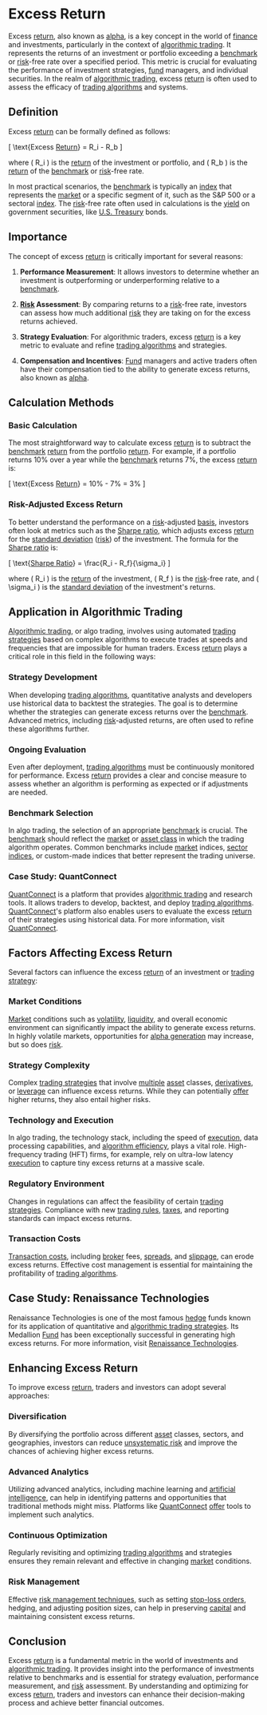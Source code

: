 # Excess Return

Excess [return](../r/return.md), also known as [alpha](../a/alpha.md), is a key concept in the world of [finance](../f/finance.md) and investments, particularly in the context of [algorithmic trading](../a/accountability.md). It represents the returns of an investment or portfolio exceeding a [benchmark](../b/benchmark.md) or [risk](../r/risk.md)-free rate over a specified period. This metric is crucial for evaluating the performance of investment strategies, [fund](../f/fund.md) managers, and individual securities. In the realm of [algorithmic trading](../a/accountability.md), excess [return](../r/return.md) is often used to assess the efficacy of [trading algorithms](../t/trading_algorithms.md) and systems.

## Definition

Excess [return](../r/return.md) can be formally defined as follows:

\[ \text{Excess [Return](../r/return.md)} = R_i - R_b \]

where \( R_i \) is the [return](../r/return.md) of the investment or portfolio, and \( R_b \) is the [return](../r/return.md) of the [benchmark](../b/benchmark.md) or [risk](../r/risk.md)-free rate.

In most practical scenarios, the [benchmark](../b/benchmark.md) is typically an [index](../i/index.md) that represents the [market](../m/market.md) or a specific segment of it, such as the S&P 500 or a sectoral [index](../i/index.md). The [risk](../r/risk.md)-free rate often used in calculations is the [yield](../y/yield.md) on government securities, like [U.S. Treasury](../u/u.s._treasury.md) bonds.

## Importance

The concept of excess [return](../r/return.md) is critically important for several reasons:

1. **Performance Measurement**: It allows investors to determine whether an investment is outperforming or underperforming relative to a [benchmark](../b/benchmark.md).
   
2. **[Risk](../r/risk.md) Assessment**: By comparing returns to a [risk](../r/risk.md)-free rate, investors can assess how much additional [risk](../r/risk.md) they are taking on for the excess returns achieved.
   
3. **Strategy Evaluation**: For algorithmic traders, excess [return](../r/return.md) is a key metric to evaluate and refine [trading algorithms](../t/trading_algorithms.md) and strategies.

4. **Compensation and Incentives**: [Fund](../f/fund.md) managers and active traders often have their compensation tied to the ability to generate excess returns, also known as [alpha](../a/alpha.md).

## Calculation Methods

### Basic Calculation

The most straightforward way to calculate excess [return](../r/return.md) is to subtract the [benchmark](../b/benchmark.md) [return](../r/return.md) from the portfolio [return](../r/return.md). For example, if a portfolio returns 10% over a year while the [benchmark](../b/benchmark.md) returns 7%, the excess [return](../r/return.md) is:

\[ \text{Excess [Return](../r/return.md)} = 10\% - 7\% = 3\% \]

### Risk-Adjusted Excess Return

To better understand the performance on a [risk](../r/risk.md)-adjusted [basis](../b/basis.md), investors often look at metrics such as the [Sharpe ratio](../s/sharpe_ratio.md), which adjusts excess [return](../r/return.md) for the [standard deviation](../s/standard_deviation.md) ([risk](../r/risk.md)) of the investment. The formula for the [Sharpe ratio](../s/sharpe_ratio.md) is:

\[ \text{[Sharpe Ratio](../s/sharpe_ratio.md)} = \frac{R_i - R_f}{\sigma_i} \]

where \( R_i \) is the [return](../r/return.md) of the investment, \( R_f \) is the [risk](../r/risk.md)-free rate, and \( \sigma_i \) is the [standard deviation](../s/standard_deviation.md) of the investment's returns.

## Application in Algorithmic Trading

[Algorithmic trading](../a/accountability.md), or algo trading, involves using automated [trading strategies](../t/trading_strategies.md) based on complex algorithms to execute trades at speeds and frequencies that are impossible for human traders. Excess [return](../r/return.md) plays a critical role in this field in the following ways:

### Strategy Development

When developing [trading algorithms](../t/trading_algorithms.md), quantitative analysts and developers use historical data to backtest the strategies. The goal is to determine whether the strategies can generate excess returns over the [benchmark](../b/benchmark.md). Advanced metrics, including [risk](../r/risk.md)-adjusted returns, are often used to refine these algorithms further.

### Ongoing Evaluation

Even after deployment, [trading algorithms](../t/trading_algorithms.md) must be continuously monitored for performance. Excess [return](../r/return.md) provides a clear and concise measure to assess whether an algorithm is performing as expected or if adjustments are needed.

### Benchmark Selection

In algo trading, the selection of an appropriate [benchmark](../b/benchmark.md) is crucial. The [benchmark](../b/benchmark.md) should reflect the [market](../m/market.md) or [asset class](../a/asset_class.md) in which the trading algorithm operates. Common benchmarks include [market](../m/market.md) indices, [sector indices](../s/sector_indices.md), or custom-made indices that better represent the trading universe.

### Case Study: QuantConnect

[QuantConnect](../q/quantconnect.md) is a platform that provides [algorithmic trading](../a/accountability.md) and research tools. It allows traders to develop, backtest, and deploy [trading algorithms](../t/trading_algorithms.md). [QuantConnect](../q/quantconnect.md)'s platform also enables users to evaluate the excess [return](../r/return.md) of their strategies using historical data. For more information, visit [QuantConnect](https://www.quantconnect.com/).

## Factors Affecting Excess Return

Several factors can influence the excess [return](../r/return.md) of an investment or [trading strategy](../t/trading_strategy.md):

### Market Conditions

[Market](../m/market.md) conditions such as [volatility](../v/volatility.md), [liquidity](../l/liquidity.md), and overall economic environment can significantly impact the ability to generate excess returns. In highly volatile markets, opportunities for [alpha generation](../a/alpha_generation.md) may increase, but so does [risk](../r/risk.md).

### Strategy Complexity

Complex [trading strategies](../t/trading_strategies.md) that involve [multiple](../m/multiple.md) [asset](../a/asset.md) classes, [derivatives](../d/derivatives.md), or [leverage](../l/leverage.md) can influence excess returns. While they can potentially [offer](../o/offer.md) higher returns, they also entail higher risks.

### Technology and Execution

In algo trading, the technology stack, including the speed of [execution](../e/execution.md), data processing capabilities, and [algorithm efficiency](../a/algorithm_efficiency.md), plays a vital role. High-frequency trading (HFT) firms, for example, rely on ultra-low latency [execution](../e/execution.md) to capture tiny excess returns at a massive scale.

### Regulatory Environment

Changes in regulations can affect the feasibility of certain [trading strategies](../t/trading_strategies.md). Compliance with new [trading rules](../t/trading_rules.md), [taxes](../t/taxes.md), and reporting standards can impact excess returns.

### Transaction Costs

[Transaction costs](../t/transaction_costs.md), including [broker](../b/broker.md) fees, [spreads](../s/spreads.md), and [slippage](../s/slippage.md), can erode excess returns. Effective cost management is essential for maintaining the profitability of [trading algorithms](../t/trading_algorithms.md).

## Case Study: Renaissance Technologies

Renaissance Technologies is one of the most famous [hedge](../h/hedge.md) funds known for its application of quantitative and [algorithmic trading strategies](../a/algorithmic_trading_strategies.md). Its Medallion [Fund](../f/fund.md) has been exceptionally successful in generating high excess returns. For more information, visit [Renaissance Technologies](https://www.rentec.com/).

## Enhancing Excess Return

To improve excess [return](../r/return.md), traders and investors can adopt several approaches:

### Diversification

By diversifying the portfolio across different [asset](../a/asset.md) classes, sectors, and geographies, investors can reduce [unsystematic risk](../u/unsystematic_risk.md) and improve the chances of achieving higher excess returns.

### Advanced Analytics

Utilizing advanced analytics, including machine learning and [artificial intelligence](../a/artificial_intelligence_in_trading.md), can help in identifying patterns and opportunities that traditional methods might miss. Platforms like [QuantConnect](../q/quantconnect.md) [offer](../o/offer.md) tools to implement such analytics.

### Continuous Optimization

Regularly revisiting and optimizing [trading algorithms](../t/trading_algorithms.md) and strategies ensures they remain relevant and effective in changing [market](../m/market.md) conditions.

### Risk Management

Effective [risk management techniques](../r/risk_management_techniques.md), such as setting [stop-loss orders](../s/stop-loss_orders.md), hedging, and adjusting position sizes, can help in preserving [capital](../c/capital.md) and maintaining consistent excess returns.

## Conclusion

Excess [return](../r/return.md) is a fundamental metric in the world of investments and [algorithmic trading](../a/accountability.md). It provides insight into the performance of investments relative to benchmarks and is essential for strategy evaluation, performance measurement, and [risk](../r/risk.md) assessment. By understanding and optimizing for excess [return](../r/return.md), traders and investors can enhance their decision-making process and achieve better financial outcomes.